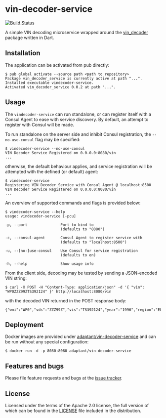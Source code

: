# vin-decoder-service

[![Build Status](https://travis-ci.com/adaptant-labs/vin-decoder-service.svg?branch=master)](https://travis-ci.com/adaptant-labs/vin-decoder-service#)

A simple VIN decoding microservice wrapped around the [vin_decoder] package written in Dart.

[vin_decoder]: https://github.com/adaptant-labs/vin-decoder-dart

## Installation

The application can be activated from pub directly:

```
$ pub global activate --source path <path to repository>
Package vin_decoder_service is currently active at path "...".
Installed executable vindecoder-service.
Activated vin_decoder_service 0.0.2 at path "...".
```

## Usage

The `vindecoder-service` can run standalone, or can register itself with a Consul Agent to ease with service discovery. 
By default, an attempt to register with Consul will be made.

To run standalone on the server side and inhibit Consul registration, the `--no-use-consul` flag may be specified:

```
$ vindecoder-service --no-use-consul
VIN Decoder Service Registered on 0.0.0.0:8080/vin
...
```

otherwise, the default behaviour applies, and service registration will be attempted with the defined (or default)
agent:

```
$ vindecoder-service
Registering VIN Decoder Service with Consul Agent @ localhost:8500
VIN Decoder Service Registered on 0.0.0.0:8080/vin
...
```

An overview of supported commands and flags is provided below:

```
$ vindecoder-service --help
usage: vindecoder-service [-pcu]

-p, --port               Port to bind to
                         (defaults to "8080")

-c, --consul-agent       Consul Agent to register service with
                         (defaults to "localhost:8500")

-u, --[no-]use-consul    Use Consul for service registration
                         (defaults to on)

-h, --help               Show usage info
```

From the client side, decoding may be tested by sending a JSON-encoded VIN string:

```
$ curl -X POST -H "Content-Type: application/json" -d '{ "vin": "WP0ZZZ99ZTS392124" }' http://localhost:8080/vin
```

with the decoded VIN returned in the POST response body:

```
{"wmi":"WP0","vds":"ZZZ99Z","vis":"TS392124","year":"1996","region":"EU","manufacturer":"Porsche","assembly_plant":"S","serial_number":"92124"}
```

## Deployment

Docker images are provided under [adaptant/vin-decoder-service][docker] and can be run without any special
configuration:

```
$ docker run -d -p 8080:8080 adaptant/vin-decoder-service
```

[docker]: https://hub.docker.com/r/adaptant/vin-decoder-service

## Features and bugs

Please file feature requests and bugs at the [issue tracker][tracker].

[tracker]: https://github.com/adaptant-labs/vin-decoder-service/issues

## License

Licensed under the terms of the Apache 2.0 license, the full version of which can be found in the
[LICENSE](https://raw.githubusercontent.com/adaptant-labs/vin-decoder-service/master/LICENSE)
file included in the distribution.
